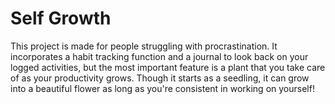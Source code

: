 # Self Growth

This project is made for people struggling with procrastination. It incorporates a habit tracking function and a journal to look back on your logged activities, but the most important feature is a plant that you take care of as your productivity grows. Though it starts as a seedling, it can grow into a beautiful flower as long as you're consistent in working on yourself! 

